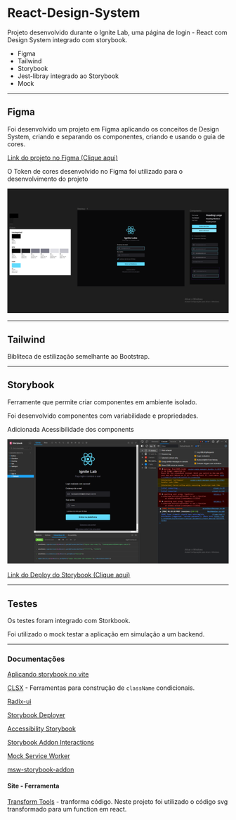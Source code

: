 # React-Design-System

Projeto desenvolvido durante o Ignite Lab, uma página de login - React com Design System integrado com storybook.

*   Figma
*   Tailwind
*   Storybook
*   Jest-libray integrado ao Storybook
*   Mock

******

## Figma

Foi desenvolvido um projeto em Figma aplicando os conceitos de Design System, criando e separando os componentes, criando e usando o guia de cores.

[Link do projeto no Figma (Clique aqui)](https://www.figma.com/file/4YTij7271gHYZ9smKkImak/Untitled?node-id=0%3A1)

O Token de cores desenvolvido no Figma foi utilizado para o desenvolvimento do projeto

<img src="src/images/img1.png">

******

## Tailwind

Bibliteca de estilização semelhante ao Bootstrap.

*****

## Storybook

Ferramente que permite criar componentes em ambiente isolado. 

Foi desenvolvido componentes com variabilidade e propriedades.

Adicionada Acessibilidade dos components

<img src="src/images/img2.png">

[Link do Deploy do Storybook (Clique aqui)](https://drlazinho.github.io/react-design-system/?path=/story/components-button--default)

******

## Testes

Os testes foram integrado com Storkbook.

Foi utilizado o mock testar a aplicação em simulação a um backend.

******

### Documentações

[Aplicando storybook no vite](https://storybook.js.org/blog/storybook-for-vite/)

[CLSX](https://www.npmjs.com/package/clsx) - Ferramentas para construção de `className` condicionais.

[Radix-ui](https://www.radix-ui.com/docs/primitives/overview/introduction)

[Storybook Deployer](https://github.com/storybookjs/storybook-deployer)

[Accessibility Storybook](https://storybook.js.org/addons/@storybook/addon-a11y)

[Storybook Addon Interactions](https://storybook.js.org/addons/@storybook/addon-interactions)

[Mock Service Worker](https://mswjs.io/)

[msw-storybook-addon](https://github.com/mswjs/msw-storybook-addon)

#### Site - Ferramenta

[Transform Tools](https://transform.tools/) - tranforma código. Neste projeto foi utilizado o código svg transformado para um function em react.